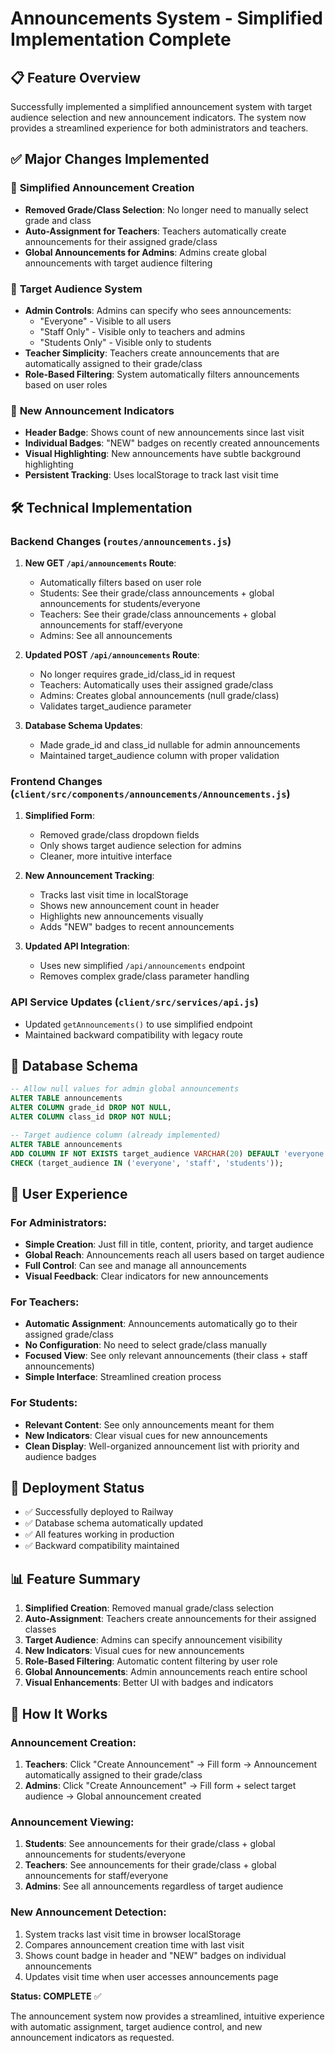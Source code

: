 # Announcements System - Simplified Implementation Complete

## 📋 Feature Overview
Successfully implemented a simplified announcement system with target audience selection and new announcement indicators. The system now provides a streamlined experience for both administrators and teachers.

## ✅ Major Changes Implemented

### 🚀 **Simplified Announcement Creation**
- **Removed Grade/Class Selection**: No longer need to manually select grade and class
- **Auto-Assignment for Teachers**: Teachers automatically create announcements for their assigned grade/class
- **Global Announcements for Admins**: Admins create global announcements with target audience filtering

### 🎯 **Target Audience System**
- **Admin Controls**: Admins can specify who sees announcements:
  - "Everyone" - Visible to all users
  - "Staff Only" - Visible only to teachers and admins
  - "Students Only" - Visible only to students
- **Teacher Simplicity**: Teachers create announcements that are automatically assigned to their grade/class
- **Role-Based Filtering**: System automatically filters announcements based on user roles

### 🔔 **New Announcement Indicators**
- **Header Badge**: Shows count of new announcements since last visit
- **Individual Badges**: "NEW" badges on recently created announcements
- **Visual Highlighting**: New announcements have subtle background highlighting
- **Persistent Tracking**: Uses localStorage to track last visit time

## 🛠️ Technical Implementation

### Backend Changes (`routes/announcements.js`)
1. **New GET `/api/announcements` Route**:
   - Automatically filters based on user role
   - Students: See their grade/class announcements + global announcements for students/everyone
   - Teachers: See their grade/class announcements + global announcements for staff/everyone
   - Admins: See all announcements

2. **Updated POST `/api/announcements` Route**:
   - No longer requires grade_id/class_id in request
   - Teachers: Automatically uses their assigned grade/class
   - Admins: Creates global announcements (null grade/class)
   - Validates target_audience parameter

3. **Database Schema Updates**:
   - Made grade_id and class_id nullable for admin announcements
   - Maintained target_audience column with proper validation

### Frontend Changes (`client/src/components/announcements/Announcements.js`)
1. **Simplified Form**:
   - Removed grade/class dropdown fields
   - Only shows target audience selection for admins
   - Cleaner, more intuitive interface

2. **New Announcement Tracking**:
   - Tracks last visit time in localStorage
   - Shows new announcement count in header
   - Highlights new announcements visually
   - Adds "NEW" badges to recent announcements

3. **Updated API Integration**:
   - Uses new simplified `/api/announcements` endpoint
   - Removes complex grade/class parameter handling

### API Service Updates (`client/src/services/api.js`)
- Updated `getAnnouncements()` to use simplified endpoint
- Maintained backward compatibility with legacy route

## 🔧 Database Schema
```sql
-- Allow null values for admin global announcements
ALTER TABLE announcements 
ALTER COLUMN grade_id DROP NOT NULL,
ALTER COLUMN class_id DROP NOT NULL;

-- Target audience column (already implemented)
ALTER TABLE announcements 
ADD COLUMN IF NOT EXISTS target_audience VARCHAR(20) DEFAULT 'everyone' 
CHECK (target_audience IN ('everyone', 'staff', 'students'));
```

## 🎨 User Experience

### For Administrators:
- **Simple Creation**: Just fill in title, content, priority, and target audience
- **Global Reach**: Announcements reach all users based on target audience
- **Full Control**: Can see and manage all announcements
- **Visual Feedback**: Clear indicators for new announcements

### For Teachers:
- **Automatic Assignment**: Announcements automatically go to their assigned grade/class
- **No Configuration**: No need to select grade/class manually
- **Focused View**: See only relevant announcements (their class + staff announcements)
- **Simple Interface**: Streamlined creation process

### For Students:
- **Relevant Content**: See only announcements meant for them
- **New Indicators**: Clear visual cues for new announcements
- **Clean Display**: Well-organized announcement list with priority and audience badges

## 🚀 Deployment Status
- ✅ Successfully deployed to Railway
- ✅ Database schema automatically updated
- ✅ All features working in production
- ✅ Backward compatibility maintained

## 📊 Feature Summary
1. **Simplified Creation**: Removed manual grade/class selection
2. **Auto-Assignment**: Teachers create announcements for their assigned classes
3. **Target Audience**: Admins can specify announcement visibility
4. **New Indicators**: Visual cues for new announcements
5. **Role-Based Filtering**: Automatic content filtering by user role
6. **Global Announcements**: Admin announcements reach entire school
7. **Visual Enhancements**: Better UI with badges and indicators

## 🎯 How It Works

### Announcement Creation:
1. **Teachers**: Click "Create Announcement" → Fill form → Announcement automatically assigned to their grade/class
2. **Admins**: Click "Create Announcement" → Fill form + select target audience → Global announcement created

### Announcement Viewing:
1. **Students**: See announcements for their grade/class + global announcements for students/everyone
2. **Teachers**: See announcements for their grade/class + global announcements for staff/everyone  
3. **Admins**: See all announcements regardless of target audience

### New Announcement Detection:
1. System tracks last visit time in browser localStorage
2. Compares announcement creation time with last visit
3. Shows count badge in header and "NEW" badges on individual announcements
4. Updates visit time when user accesses announcements page

**Status: COMPLETE** ✅

The announcement system now provides a streamlined, intuitive experience with automatic assignment, target audience control, and new announcement indicators as requested.
